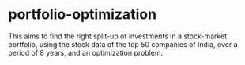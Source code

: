 # portfolio-optimization
 
This aims to find the right split-up of investments in a stock-market portfolio, using the stock data of the top 50 companies of India, over a period of 8 years, and an optimization problem.